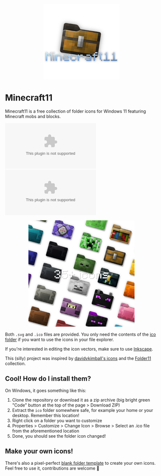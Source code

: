 <p align="center">
  <img src="art/logo.png" width="250" alt="logo"/>
</p>

# Minecraft11

Minecraft11 is a free collection of folder icons for Windows 11 featuring Minecraft mobs and blocks.

[![Full icon set downloads](https://img.shields.io/github/downloads/dalps/minecraft11/latest/minecraft11-v1.1.0.zip?label=Full%20icon%20set&color=green
)](https://github.com/dalps/minecraft11/releases/download/v1.1.0/minecraft11-v1.1.0.zip)
[![Shulker box set downloads](https://img.shields.io/github/downloads/dalps/minecraft11/latest/minecraft11-v1.1.0-shulkerboxes.zip?label=Shulker%20box%20set&color=green
)](https://github.com/dalps/minecraft11/releases/download/v1.1.0/minecraft11-v1.1.0-shulkerboxes.zip)

<p align="center">
  <img src="art/preview.png" width="350" alt="logo"/>
</p>

Both `.svg` and `.ico` files are provided. You only need the contents of the [ico folder](ico/) if you want to use the icons in your file explorer.

If you're interested in editing the icon vectors, make sure to use [Inkscape](https://inkscape.org/).

This (silly) project was inspired by [davidvkimball's icons](https://www.deviantart.com/davidvkimball/art/885700560) and the [Folder11](https://github.com/icon11-community/Folder11) collection.

## Cool! How do I install them?

On Windows, it goes something like this:

1. Clone the repository or download it as a zip archive (big bright green "Code" button at the top of the page > Download ZIP)
2. Extract the `ico` folder somewhere safe, for example your home or your desktop. Remember this location! 
3. Right click on a folder you want to customize
4. Properties > Customize > Change Icon > Browse > Select an .ico file from the aforementioned location
5. Done, you should see the folder icon changed!

## Make your own icons!

There's also a pixel-perfect [blank folder template](template.svg) to create your own icons. Feel free to use it, contributions are welcome 🙂
